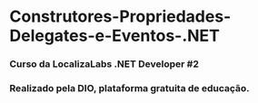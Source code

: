# Construtores-Propriedades-Delegates-e-Eventos-.NET
### Curso da LocalizaLabs .NET Developer #2 
### Realizado pela DIO, plataforma gratuita de educação.
